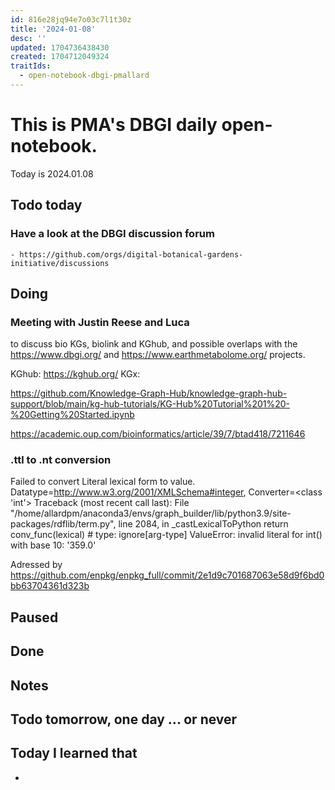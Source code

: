 ```yaml
---
id: 816e28jq94e7o03c7l1t30z
title: '2024-01-08'
desc: ''
updated: 1704736438430
created: 1704712049324
traitIds:
  - open-notebook-dbgi-pmallard
---
```



# This is PMA's DBGI daily open-notebook.

Today is 2024.01.08

## Todo today

### Have a look at the DBGI discussion forum
    - https://github.com/orgs/digital-botanical-gardens-initiative/discussions
###
###

## Doing

### Meeting with Justin Reese and Luca

 to discuss bio KGs, biolink and KGhub, and possible overlaps with the https://www.dbgi.org/ and https://www.earthmetabolome.org/ projects.

KGhub: https://kghub.org/
KGx: 

https://github.com/Knowledge-Graph-Hub/knowledge-graph-hub-support/blob/main/kg-hub-tutorials/KG-Hub%20Tutorial%201%20-%20Getting%20Started.ipynb

https://academic.oup.com/bioinformatics/article/39/7/btad418/7211646




### .ttl to .nt conversion

Failed to convert Literal lexical form to value. Datatype=http://www.w3.org/2001/XMLSchema#integer, Converter=<class 'int'>
Traceback (most recent call last):
  File "/home/allardpm/anaconda3/envs/graph_builder/lib/python3.9/site-packages/rdflib/term.py", line 2084, in _castLexicalToPython
    return conv_func(lexical)  # type: ignore[arg-type]
ValueError: invalid literal for int() with base 10: '359.0'

Adressed by https://github.com/enpkg/enpkg_full/commit/2e1d9c701687063e58d9f6bd0bb63704361d323b





## Paused

## Done

## Notes

## Todo tomorrow, one day ... or never

###
###
###


## Today I learned that

-